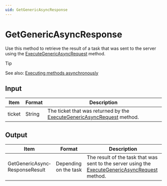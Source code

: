 ```yaml
---
uid: GetGenericAsyncResponse
---
```


# GetGenericAsyncResponse

Use this method to retrieve the result of a task that was sent to the server using the [ExecuteGenericAsyncRequest](xref:ExecuteGenericAsyncRequest) method.

> [!TIP]
> See also: [Executing methods asynchronously](xref:ExecuteGenericAsyncRequest#executing-methods-asynchronously)

## Input

| Item | Format | Description |
|--|--|--|
| ticket | String | The ticket that was returned by the [ExecuteGenericAsyncRequest](xref:ExecuteGenericAsyncRequest) method. |

## Output

| Item | Format | Description |
|--|--|--|
| GetGenericAsync­ResponseResult | Depending on the task | The result of the task that was sent to the server using the [ExecuteGenericAsyncRequest](xref:ExecuteGenericAsyncRequest) method. |
